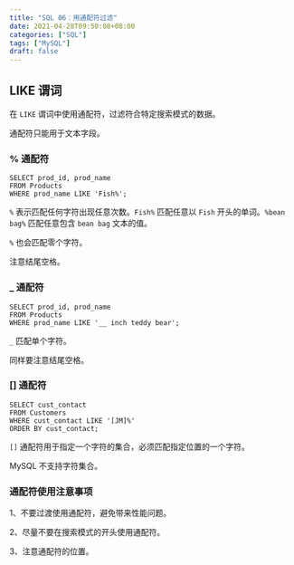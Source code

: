 ```yaml
---
title: "SQL 06：用通配符过滤"
date: 2021-04-28T09:50:08+08:00
categories: ["SQL"]
tags: ["MySQL"]
draft: false
---
```


## LIKE 谓词

在 `LIKE` 谓词中使用通配符，过滤符合特定搜索模式的数据。

通配符只能用于文本字段。

<!--more-->

### % 通配符

```mysql
SELECT prod_id, prod_name
FROM Products
WHERE prod_name LIKE 'Fish%';
```

`%` 表示匹配任何字符出现任意次数。`Fish%` 匹配任意以 `Fish` 开头的单词。`%bean bag%` 匹配任意包含 `bean bag` 文本的值。

`%` 也会匹配零个字符。

注意结尾空格。

### _ 通配符

```mysql
SELECT prod_id, prod_name
FROM Products
WHERE prod_name LIKE '__ inch teddy bear';
```

`_` 匹配单个字符。

同样要注意结尾空格。

### [] 通配符

```mysql
SELECT cust_contact
FROM Customers
WHERE cust_contact LIKE '[JM]%'
ORDER BY cust_contact;
```

`[]` 通配符用于指定一个字符的集合，必须匹配指定位置的一个字符。

MySQL 不支持字符集合。

### 通配符使用注意事项

1、不要过渡使用通配符，避免带来性能问题。

2、尽量不要在搜索模式的开头使用通配符。

3、注意通配符的位置。